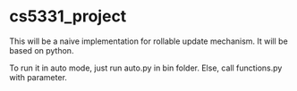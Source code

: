 # cs5331_project

This will be a naive implementation for rollable update mechanism. It will be based on python.

To run it in auto mode, just run auto.py in bin folder. Else, call functions.py with parameter.
